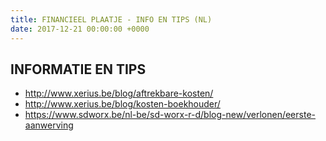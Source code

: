 ```yaml
---
title: FINANCIEEL PLAATJE - INFO EN TIPS (NL)
date: 2017-12-21 00:00:00 +0000
---
```

<div class="box"> <div class="box-header"> <h2>INFORMATIE EN TIPS</h2> </div> <div class="box-body">
<ul class="list">
    <li> <a (popup) href="http://www.xerius.be/blog/aftrekbare-kosten/">http://www.xerius.be/blog/aftrekbare-kosten/</a> </li>
    <li> <a (popup) href="http://www.xerius.be/blog/kosten-boekhouder/">http://www.xerius.be/blog/kosten-boekhouder/</a> </li>
    <li> <a (popup) href="https://www.sdworx.be/nl-be/sd-worx-r-d/blog-new/verlonen/eerste-aanwerving">
            https://www.sdworx.be/nl-be/sd-worx-r-d/blog-new/verlonen/eerste-aanwerving</a>
    </li>
</ul> </div> </div>